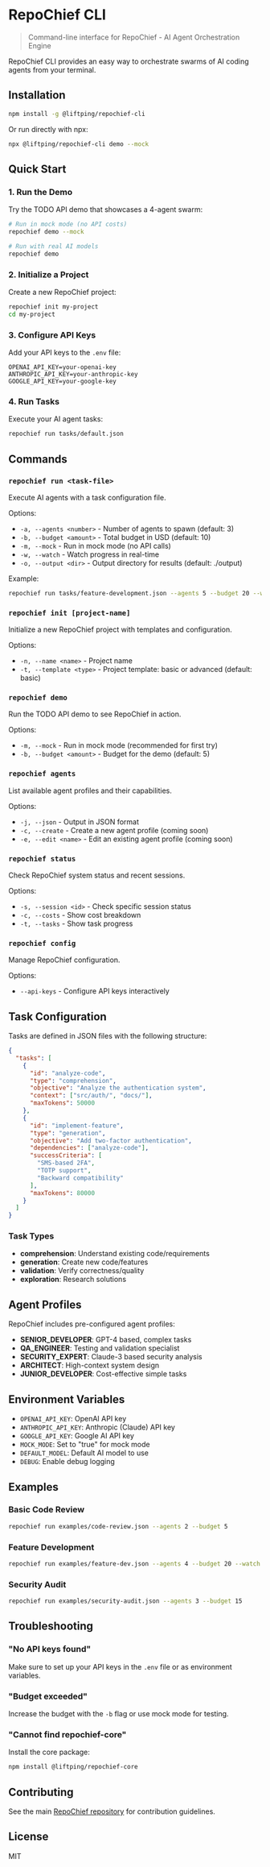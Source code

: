 # RepoChief CLI

> Command-line interface for RepoChief - AI Agent Orchestration Engine

RepoChief CLI provides an easy way to orchestrate swarms of AI coding agents from your terminal.

## Installation

```bash
npm install -g @liftping/repochief-cli
```

Or run directly with npx:

```bash
npx @liftping/repochief-cli demo --mock
```

## Quick Start

### 1. Run the Demo

Try the TODO API demo that showcases a 4-agent swarm:

```bash
# Run in mock mode (no API costs)
repochief demo --mock

# Run with real AI models
repochief demo
```

### 2. Initialize a Project

Create a new RepoChief project:

```bash
repochief init my-project
cd my-project
```

### 3. Configure API Keys

Add your API keys to the `.env` file:

```env
OPENAI_API_KEY=your-openai-key
ANTHROPIC_API_KEY=your-anthropic-key
GOOGLE_API_KEY=your-google-key
```

### 4. Run Tasks

Execute your AI agent tasks:

```bash
repochief run tasks/default.json
```

## Commands

### `repochief run <task-file>`

Execute AI agents with a task configuration file.

Options:
- `-a, --agents <number>` - Number of agents to spawn (default: 3)
- `-b, --budget <amount>` - Total budget in USD (default: 10)
- `-m, --mock` - Run in mock mode (no API calls)
- `-w, --watch` - Watch progress in real-time
- `-o, --output <dir>` - Output directory for results (default: ./output)

Example:
```bash
repochief run tasks/feature-development.json --agents 5 --budget 20 --watch
```

### `repochief init [project-name]`

Initialize a new RepoChief project with templates and configuration.

Options:
- `-n, --name <name>` - Project name
- `-t, --template <type>` - Project template: basic or advanced (default: basic)

### `repochief demo`

Run the TODO API demo to see RepoChief in action.

Options:
- `-m, --mock` - Run in mock mode (recommended for first try)
- `-b, --budget <amount>` - Budget for the demo (default: 5)

### `repochief agents`

List available agent profiles and their capabilities.

Options:
- `-j, --json` - Output in JSON format
- `-c, --create` - Create a new agent profile (coming soon)
- `-e, --edit <name>` - Edit an existing agent profile (coming soon)

### `repochief status`

Check RepoChief system status and recent sessions.

Options:
- `-s, --session <id>` - Check specific session status
- `-c, --costs` - Show cost breakdown
- `-t, --tasks` - Show task progress

### `repochief config`

Manage RepoChief configuration.

Options:
- `--api-keys` - Configure API keys interactively

## Task Configuration

Tasks are defined in JSON files with the following structure:

```json
{
  "tasks": [
    {
      "id": "analyze-code",
      "type": "comprehension",
      "objective": "Analyze the authentication system",
      "context": ["src/auth/", "docs/"],
      "maxTokens": 50000
    },
    {
      "id": "implement-feature",
      "type": "generation",
      "objective": "Add two-factor authentication",
      "dependencies": ["analyze-code"],
      "successCriteria": [
        "SMS-based 2FA",
        "TOTP support",
        "Backward compatibility"
      ],
      "maxTokens": 80000
    }
  ]
}
```

### Task Types

- **comprehension**: Understand existing code/requirements
- **generation**: Create new code/features
- **validation**: Verify correctness/quality
- **exploration**: Research solutions

## Agent Profiles

RepoChief includes pre-configured agent profiles:

- **SENIOR_DEVELOPER**: GPT-4 based, complex tasks
- **QA_ENGINEER**: Testing and validation specialist
- **SECURITY_EXPERT**: Claude-3 based security analysis
- **ARCHITECT**: High-context system design
- **JUNIOR_DEVELOPER**: Cost-effective simple tasks

## Environment Variables

- `OPENAI_API_KEY`: OpenAI API key
- `ANTHROPIC_API_KEY`: Anthropic (Claude) API key
- `GOOGLE_API_KEY`: Google AI API key
- `MOCK_MODE`: Set to "true" for mock mode
- `DEFAULT_MODEL`: Default AI model to use
- `DEBUG`: Enable debug logging

## Examples

### Basic Code Review

```bash
repochief run examples/code-review.json --agents 2 --budget 5
```

### Feature Development

```bash
repochief run examples/feature-dev.json --agents 4 --budget 20 --watch
```

### Security Audit

```bash
repochief run examples/security-audit.json --agents 3 --budget 15
```

## Troubleshooting

### "No API keys found"

Make sure to set up your API keys in the `.env` file or as environment variables.

### "Budget exceeded"

Increase the budget with the `-b` flag or use mock mode for testing.

### "Cannot find repochief-core"

Install the core package:
```bash
npm install @liftping/repochief-core
```

## Contributing

See the main [RepoChief repository](https://github.com/liftping/repochief) for contribution guidelines.

## License

MIT